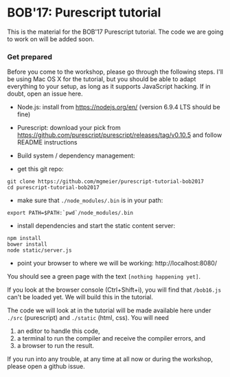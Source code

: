 # BOB'17: Purescript tutorial

This is the material for the BOB'17 Purescript tutorial. The code we
are going to work on will be added soon.


### Get prepared

Before you come to the workshop, please go through the following
steps.  I'll be using Mac OS X for the tutorial, but you should
be able to adapt everything to your setup, as long as it supports
JavaScript hacking. If in doubt, open an issue here.

- Node.js: install from https://nodejs.org/en/  (version 6.9.4 LTS should be fine)
- Purescript: download your pick from https://github.com/purescript/purescript/releases/tag/v0.10.5 and follow README instructions
- Build system / dependency management:

- get this git repo:
```shell
git clone https://github.com/mgmeier/purescript-tutorial-bob2017
cd purescript-tutorial-bob2017
```
- make sure that `./node_modules/.bin` is in your path:
```shell
export PATH=$PATH:`pwd`/node_modules/.bin
```
- install dependencies and start the static content server:
```shell
npm install
bower install
node static/server.js
```
- point your browser to where we will be working: http://localhost:8080/

You should see a green page with the text `[nothing happening yet]`.

If you look at the browser console (Ctrl+Shift+i), you will find that
`/bob16.js` can't be loaded yet.  We will build this in the tutorial.

The code we will look at in the tutorial will be made available here
under `./src` (purescript) and `./static` (html, css).  You will need

1. an editor to handle this code,
1. a terminal to run the compiler and receive the compiler errors, and
1. a browser to run the result.

If you run into any trouble, at any time at all now or during the
workshop, please open a github issue.
